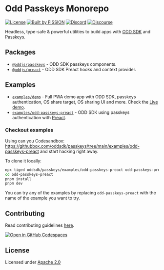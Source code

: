 # Odd Passkeys Monorepo

[![License](https://img.shields.io/badge/License-Apache%202.0-blue.svg)](https://github.com/oddsdk/passkeys/blob/main/license)
[![Built by FISSION](https://img.shields.io/badge/⌘-Built_by_FISSION-purple.svg)](https://fission.codes)
[![Discord](https://img.shields.io/discord/478735028319158273.svg)](https://discord.gg/zAQBDEq)
[![Discourse](https://img.shields.io/discourse/https/talk.fission.codes/topics)](https://talk.fission.codes)

Headless, type-safe & powerful utilities to build apps with [ODD SDK](https://odd.dev/) and [Passkeys](https://w3c.github.io/webauthn).

## Packages

- [`@oddjs/passkeys`](packages/odd-passkeys/) - ODD SDK passkeys components.
- [`@oddjs/preact`](packages/odd-preact/) - ODD SDK Preact hooks and context provider.

## Examples

- [`examples/demo`](examples/demo/) - Full PWA demo app with ODD SDK, passkeys authentication, OS share target, OS sharing UI and more. Check the [Live demo](https://passkeys.fission.app/).
- [`examples/odd-passkeys-preact`](examples/odd-passkeys-preact/) - ODD SDK using passkeys authentication with [Preact](https://preactjs.com/).

### Checkout examples

Using can you Codesandbox: <https://githubbox.com/oddsdk/passkeys/tree/main/examples/odd-passkeys-preact> and start hacking right away.

To clone it locally:

```bash
npx tiged oddsdk/passkeys/examples/odd-passkeys-preact odd-passkeys-preact
cd odd-passkeys-preact
pnpm install
pnpm dev
```

You can try any of the examples by replacing `odd-passkeys-preact` with the name of the example you want to try.

## Contributing

Read contributing guidelines [here](.github/CONTRIBUTING.md).

[![Open in GitHub Codespaces](https://github.com/codespaces/badge.svg)](https://codespaces.new/oddsdk/passkeys)

## License

Licensed under [Apache 2.0](license)
